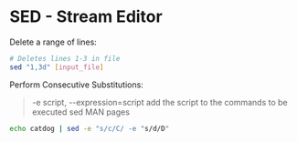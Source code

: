 # SED - Stream Editor

Delete a range of lines:
```bash
# Deletes lines 1-3 in file
sed "1,3d" [input_file]
```

Perform Consecutive Substitutions:
> -e script, --expression=script
>   add the script to the commands to be executed
sed MAN pages
```bash
echo catdog | sed -e "s/c/C/ -e "s/d/D"
```
